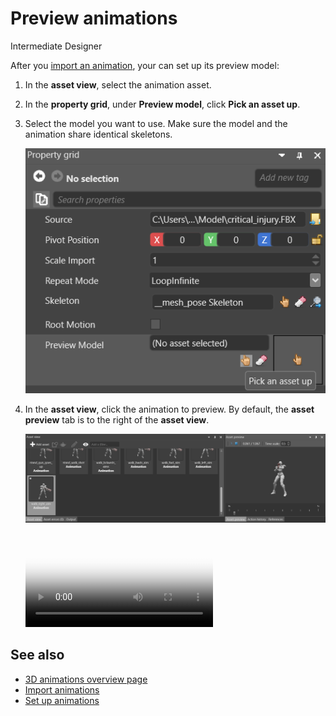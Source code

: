 # Preview animations
<span class="label label-doc-level">Intermediate</span>
<span class="label label-doc-audience">Designer</span>

After you [import an animation](import-animations.md), your can set up its preview model:

1. In the **asset view**, select the animation asset.

2. In the **property grid**, under **Preview model**, click **Pick an asset up**. 

3. Select the model you want to use. Make sure the model and the animation share identical skeletons.

    ![Pick an asset up](media/animations-import-animations-preview-animation-pick-an-asset.png)

4. In the **asset view**, click the animation to preview. By default, the **asset preview** tab is to the right of the **asset view**.

    ![Asset preview tab](media/animations-import-animations-asset-preview-tab.png)

    <p>
    <video autoplay loop class="responsive-video" poster="media\animations-import-animations-animation-preview.jpg">
       <source src="media\animations-import-animations-animation-preview.mp4" type="video/mp4">
    </video>
    </p>

## See also

* [3D animations overview page](animation.md)
* [Import animations](import-animations.md)
* [Set up animations](set-up-animations.md)